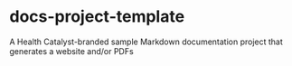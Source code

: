 # docs-project-template
A Health Catalyst-branded sample Markdown documentation project that generates a website and/or PDFs
